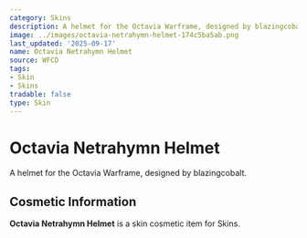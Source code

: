 ```yaml
---
category: Skins
description: A helmet for the Octavia Warframe, designed by blazingcobalt.
image: ../images/octavia-netrahymn-helmet-174c5ba5ab.png
last_updated: '2025-09-17'
name: Octavia Netrahymn Helmet
source: WFCD
tags:
- Skin
- Skins
tradable: false
type: Skin
---
```


# Octavia Netrahymn Helmet

A helmet for the Octavia Warframe, designed by blazingcobalt.

## Cosmetic Information

**Octavia Netrahymn Helmet** is a skin cosmetic item for Skins.

